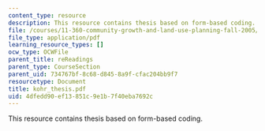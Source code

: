 ```yaml
---
content_type: resource
description: This resource contains thesis based on form-based coding.
file: /courses/11-360-community-growth-and-land-use-planning-fall-2005/4dfedd90ef13851c9e1b7f40eba7692c_kohr_thesis.pdf
file_type: application/pdf
learning_resource_types: []
ocw_type: OCWFile
parent_title: reReadings
parent_type: CourseSection
parent_uid: 734767bf-8c68-d845-8a9f-cfac204bb9f7
resourcetype: Document
title: kohr_thesis.pdf
uid: 4dfedd90-ef13-851c-9e1b-7f40eba7692c
---
```

This resource contains thesis based on form-based coding.


